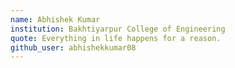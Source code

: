 ```yaml
---
name: Abhishek Kumar
institution: Bakhtiyarpur College of Engineering
quote: Everything in life happens for a reason.
github_user: abhishekkumar08
---
```

